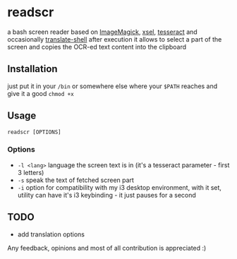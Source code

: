 # readscr
a bash screen reader based on [ImageMagick](https://github.com/ImageMagick/ImageMagick), [xsel](https://github.com/kfish/xsel), [tesseract](https://github.com/tesseract-ocr/tesseract) and occasionally [translate-shell](https://github.com/soimort/translate-shell)
after execution it allows to select a part of the screen and copies the OCR-ed text content into the clipboard

## Installation
just put it in your `/bin` or somewhere else where your `$PATH` reaches and give it a good `chmod +x`

## Usage
```
readscr [OPTIONS]
```
### Options
- `-l <lang>` language the screen text is in (it's a tesseract parameter - first 3 letters)
- `-s` speak the text of fetched screen part
- `-i` option for compatibility with my i3 desktop environment, with it set, utility can have it's i3 keybinding - it just pauses for a second
  
## TODO
- add translation options


Any feedback, opinions and most of all contribution is appreciated :)
